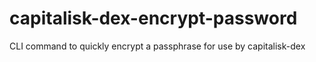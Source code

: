 # capitalisk-dex-encrypt-password
CLI command to quickly encrypt a passphrase for use by capitalisk-dex
